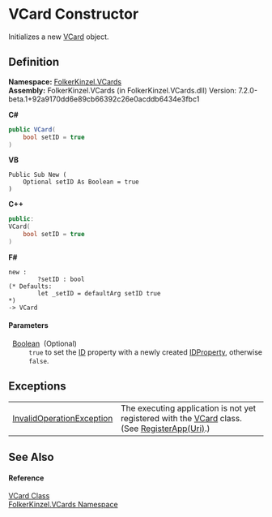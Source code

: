# VCard Constructor


Initializes a new <a href="23413828-9a4a-2851-b88b-84d0afcb0031.md">VCard</a> object.



## Definition
**Namespace:** <a href="67dce261-ab8f-dd0a-4c0c-bc2633c1719e.md">FolkerKinzel.VCards</a>  
**Assembly:** FolkerKinzel.VCards (in FolkerKinzel.VCards.dll) Version: 7.2.0-beta.1+92a9170dd6e89cb66392c26e0acddb6434e3fbc1

**C#**
``` C#
public VCard(
	bool setID = true
)
```
**VB**
``` VB
Public Sub New ( 
	Optional setID As Boolean = true
)
```
**C++**
``` C++
public:
VCard(
	bool setID = true
)
```
**F#**
``` F#
new : 
        ?setID : bool 
(* Defaults:
        let _setID = defaultArg setID true
*)
-> VCard
```



#### Parameters
<dl><dt>  <a href="https://learn.microsoft.com/dotnet/api/system.boolean" target="_blank" rel="noopener noreferrer">Boolean</a>  (Optional)</dt><dd><code>true</code> to set the <a href="5913b05b-0099-90a2-2736-25ace1bce6f9.md">ID</a> property with a newly created <a href="976990ab-bc51-466f-b529-08306073c8d1.md">IDProperty</a>, otherwise <code>false</code>.</dd></dl>

## Exceptions
<table>
<tr>
<td><a href="https://learn.microsoft.com/dotnet/api/system.invalidoperationexception" target="_blank" rel="noopener noreferrer">InvalidOperationException</a></td>
<td>The executing application is not yet registered with the <a href="23413828-9a4a-2851-b88b-84d0afcb0031.md">VCard</a> class. (See <a href="b491daf6-76d2-6ea0-30af-3bf12309b335.md">RegisterApp(Uri)</a>.)</td></tr>
</table>

## See Also


#### Reference
<a href="23413828-9a4a-2851-b88b-84d0afcb0031.md">VCard Class</a>  
<a href="67dce261-ab8f-dd0a-4c0c-bc2633c1719e.md">FolkerKinzel.VCards Namespace</a>  
